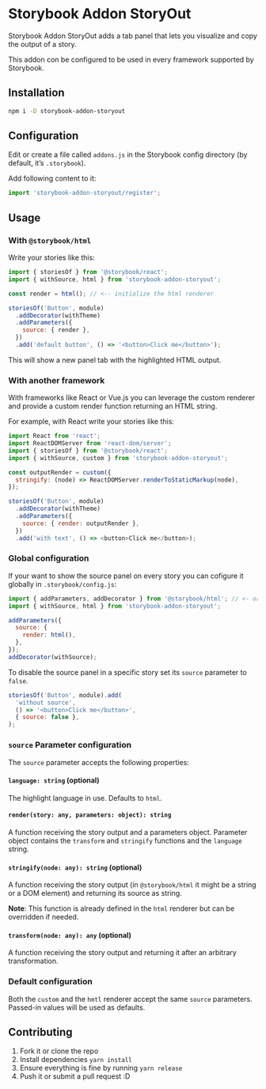 # Storybook Addon StoryOut

Storybook Addon StoryOut adds a tab panel that lets you visualize and copy the output of a story.

This addon con be configured to be used in every framework supported by Storybook.

## Installation

```sh
npm i -D storybook-addon-storyout
```

## Configuration

Edit or create a file called `addons.js` in the Storybook config directory (by default, it’s `.storybook`).

Add following content to it:

```js
import 'storybook-addon-storyout/register';
```

## Usage

### With `@storybook/html`

Write your stories like this:

```js
import { storiesOf } from '@storybook/react';
import { withSource, html } from 'storybook-addon-storyout';

const render = html(); // <-- initialize the html renderer

storiesOf('Button', module)
  .addDecorator(withTheme)
  .addParameters({
    source: { render },
  })
  .add('default button', () => '<button>Click me</button>');
```

This will show a new panel tab with the highlighted HTML output.

### With another framework

With frameworks like React or Vue.js you can leverage the custom renderer and provide a custom render function returning an HTML string.

For example, with React write your stories like this:

```js
import React from 'react';
import ReactDOMServer from 'react-dom/server';
import { storiesOf } from '@storybook/react';
import { withSource, custom } from 'storybook-addon-storyout';

const outputRender = custom({
  stringify: (node) => ReactDOMServer.renderToStaticMarkup(node),
});

storiesOf('Button', module)
  .addDecorator(withTheme)
  .addParameters({
    source: { render: outputRender },
  })
  .add('with text', () => <button>Click me</button>);
```

### Global configuration

If your want to show the source panel on every story you can cofigure it globally in `.storybook/config.js`:

```js
import { addParameters, addDecorator } from '@storybook/html'; // <- or your storybook framework
import { withSource, html } from 'storybook-addon-storyout';

addParameters({
  source: {
    render: html(),
  },
});
addDecorator(withSource);
```

To disable the source panel in a specific story set its `source` parameter to `false`.

```js
storiesOf('Button', module).add(
  'without source',
  () => '<button>Click me</button>',
  { source: false },
);
```

### `source` Parameter configuration

The `source` parameter accepts the following properties:

#### `language: string` (optional)

The highlight language in use. Defaults to `html`.

#### `render(story: any, parameters: object): string`

A function receiving the story output and a parameters object. Parameter object contains the `transform` and `stringify` functions and the `language` string.

#### `stringify(node: any): string` (optional)

A function receiving the story output (in `@storybook/html` it might be a string or a DOM element) and returning its source as string.

**Note**: This function is already defined in the `html` renderer but can be overridden if needed.

#### `transform(node: any): any` (optional)

A function receiving the story output and returning it after an arbitrary transformation.

### Default configuration

Both the `custom` and the `hmtl` renderer accept the same `source` parameters. Passed-in values will be used as defaults.

## Contributing

1.  Fork it or clone the repo
1.  Install dependencies `yarn install`
1.  Ensure everything is fine by running `yarn release`
1.  Push it or submit a pull request :D
